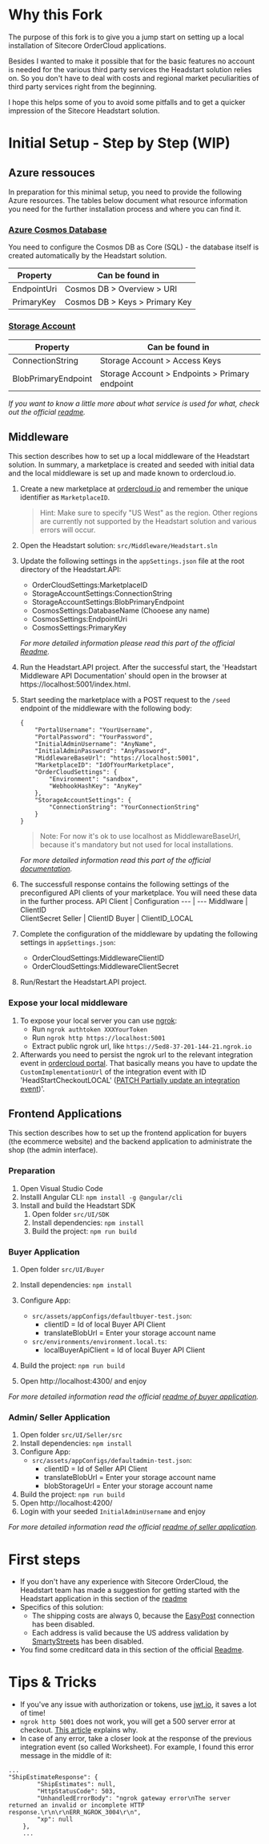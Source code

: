 
# Why this Fork
The purpose of this fork is to give you a jump start on setting up a local installation of Sitecore OrderCloud applications.

Besides I wanted to make it possible that for the basic features no account is needed for the various third party services the Headstart solution relies on. So you don't have to deal with costs and regional market peculiarities of third party services right from the beginning.

I hope this helps some of you to avoid some pitfalls and to get a quicker impression of the Sitecore Headstart solution.

# Initial Setup - Step by Step (WIP)
## Azure ressouces
In preparation for this minimal setup, you need to provide the following Azure resources.
The tables below document what resource information you need for the further installation process and where you can find it.

### [Azure Cosmos Database](https://docs.microsoft.com/en-us/azure/cosmos-db/introduction) 
You need to configure the Cosmos DB as Core (SQL) - the database itself is created automatically by the Headstart solution.

Property | Can be found in
--- | --- 
EndpointUri|Cosmos DB > Overview > URI
PrimaryKey|Cosmos DB > Keys > Primary Key


### [Storage Account](https://docs.microsoft.com/en-us/azure/storage/common/storage-account-create?tabs=azure-portal) 

Property | Can be found in
--- | --- 
ConnectionString | Storage Account > Access Keys
BlobPrimaryEndpoint|Storage Account > Endpoints > Primary endpoint

*If you want to know a little more about what service is used for what, check out the official [readme](https://github.com/ordercloud-api/headstart#provisioning-azure-resources).*


## Middleware
This section describes how to set up a local middleware of the Headstart solution. In summary, a marketplace is created and seeded with initial data and the local middleware is set up and made known to ordercloud.io.

1. Create a new marketplace at [ordercloud.io](https://portal.ordercloud.io) and remember the unique identifier as `MarketplaceID`. 

    > Hint: Make sure to specify "US West" as the region. Other regions are currently not supported by the Headstart solution and various errors will occur.
1. Open the Headstart solution: `src/Middleware/Headstart.sln`
1. Update the following settings in the `appSettings.json` file at the root directory of the Headstart.API:
   * OrderCloudSettings:MarketplaceID
   * StorageAccountSettings:ConnectionString
   * StorageAccountSettings:BlobPrimaryEndpoint
   * CosmosSettings:DatabaseName (Chooese any name)
   * CosmosSettings:EndpointUri
   * CosmosSettings:PrimaryKey
   
   *For more detailed information please read this part of the official [Readme](https://github.com/ordercloud-api/headstart/blob/development/src/Middleware/src/Headstart.Common/AppSettingsReadme.md).*

1. Run the Headstart.API project. After the successful start, the 'Headstart Middleware API Documentation' should open in the browser at https://localhost:5001/index.html.

1. Start seeding the marketplace with a POST request to the `/seed` endpoint of the middleware with the following body:
    ```
    {
        "PortalUsername": "YourUsername",
        "PortalPassword": "YourPassword",
        "InitialAdminUsername": "AnyName",
        "InitialAdminPassword": "AnyPassword",
        "MiddlewareBaseUrl": "https://localhost:5001",
        "MarketplaceID": "IdOfYourMarketplace",
        "OrderCloudSettings": {
            "Environment": "sandbox",
            "WebhookHashKey": "AnyKey"
        },
        "StorageAccountSettings": {
            "ConnectionString": "YourConnectionString"	
        }
    }
    ```
    > Note: For now it's ok to use localhost as MiddlewareBaseUrl, because it's mandatory but not used for local installations.

    *For more detailed information read this part of the official [documentation](https://github.com/ordercloud-api/headstart/blob/development/src/Middleware/src/Headstart.Common/Models/Misc/EnvironmentSeed.cs).*

1. The successfull response contains the following settings of the preconfigured API clients of your marketplace. You will need these data in the further process.
    API Client | Configuration
    --- | --- 
    Middlware | ClientID<br/>ClientSecret
    Seller | ClientID
    Buyer | ClientID_LOCAL

1. Complete the configuration of the middleware by updating the following settings in `appSettings.json`:
   * OrderCloudSettings:MiddlewareClientID
   * OrderCloudSettings:MiddlewareClientSecret
1. Run/Restart the Headstart.API project. 

### Expose your local middleware
1. To expose your local server you can use [ngrok](https://ngrok.com/product):
    * Run `ngrok authtoken XXXYourToken`
    * Run `ngrok http https://localhost:5001`        
    * Extract public ngrok url, like `https://5ed8-37-201-144-21.ngrok.io`
1. Afterwards you need to persist the ngrok url to the relevant integration event in [ordercloud portal](https://portal.ordercloud.io/console). That basically means you have to update the `CustomImplementationUrl` of the integration event with ID 'HeadStartCheckoutLOCAL' ([PATCH Partially update an integration event](https://ordercloud.io/api-reference/seller/integration-events/patch))'.

## Frontend Applications
This section describes how to set up the frontend application for buyers (the ecommerce website) and the backend application to administrate the shop (the admin interface).

### Preparation
1. Open Visual Studio Code
1. Installl Angular CLI: `npm install -g @angular/cli`
1. Install and build the Headstart SDK
    1. Open folder `src/UI/SDK `
    1. Install dependencies: `npm install`
    1. Build the project: `npm run build` 

### Buyer Application
1. Open folder `src/UI/Buyer`
1. Install dependencies: `npm install`
1. Configure App:
    * `src/assets/appConfigs/defaultbuyer-test.json`:
        * clientID = Id of local Buyer API Client
        * translateBlobUrl = Enter your storage account name
    * `src/environments/environment.local.ts`:
        * localBuyerApiClient = Id of local Buyer API Client

1. Build the project: `npm run build` 
1. Open http://localhost:4300/ and enjoy 

*For more detailed information read the official [readme of buyer application](https://github.com/ordercloud-api/headstart/blob/development/src/UI/Buyer/README.md).*

### Admin/ Seller Application
1. Open folder `src/UI/Seller/src`
1. Install dependencies: `npm install`
1. Configure App:
    * `src/assets/appConfigs/defaultadmin-test.json`:
        * clientID = Id of Seller API Client
        * translateBlobUrl = Enter your storage account name
        * blobStorageUrl = Enter your storage account name
1. Build the project: `npm run build` 
1. Open http://localhost:4200/ 
1. Login with your seeded `InitialAdminUsername` and enjoy 

*For more detailed information read the official [readme of seller application](https://github.com/ordercloud-api/headstart/blob/development/src/UI/Seller/README.md).*

# First steps
* If you don't have any experience with Sitecore OrderCloud, the Headstart team has made a suggestion for getting started with the Headstart application in this section of the [readme](https://github.com/ordercloud-api/headstart#validating-setup)
* Specifics of this solution:
    * The shipping costs are always 0, because the [EasyPost](https://www.easypost.com/signup) connection has been disabled.
    * Each address is valid because the US address validation by [SmartyStreets](https://www.smartystreets.com/pricing) has been disabled.
* You find some creditcard data in this section of the official [Readme](https://github.com/ordercloud-api/headstart#credit-cards).

# Tips & Tricks
* If you've any issue with authorization or tokens, use [jwt.io](https://jwt.io), it saves a lot of time!
* `ngrok http 5001` does not work, you will get a 500 server error at checkout. [This article](https://camerondwyer.com/2019/09/23/using-ngrok-to-get-a-public-https-address-for-a-local-server-already-serving-https-for-free/) explains why.
* In case of any error, take a closer look at the response of the previous integration event (so called Worksheet). For example, I found this error message in the middle of it: 
```
...
"ShipEstimateResponse": {
		"ShipEstimates": null,
		"HttpStatusCode": 503,
		"UnhandledErrorBody": "ngrok gateway error\nThe server returned an invalid or incomplete HTTP response.\r\n\r\nERR_NGROK_3004\r\n",
		"xp": null
	},
    ...
```